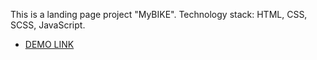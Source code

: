 This is a landing page project "MyBIKE".
Technology stack: HTML, CSS, SCSS, JavaScript.
  - [DEMO LINK](https://markbabich.github.io/mybike-landing/)
